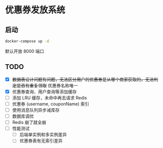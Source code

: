 # 优惠券发放系统

## 启动

```bash
docker-compose up -d
```

默认开放 8000 端口

## TODO

- [x] ~~数据表设计问题有问题，无法区分用户的优惠券是从哪个商家获取的，无法判定是否有重复领取~~ 优惠券名称唯一
- [x] 优惠券查询、用户查询等添加缓存
- [ ] 添加 LRU 缓存，未命中再去请求 Redis
- [ ] 优惠券 (username, couponName) 索引
- [ ] 使用消息队列异步减库存
- [ ] 数据库调优
- [ ] Redis 崩了就全崩
- [ ] 性能测试
  - [ ] 后端单实例和多实例差异
  - [ ] 优惠券表有无索引差异

